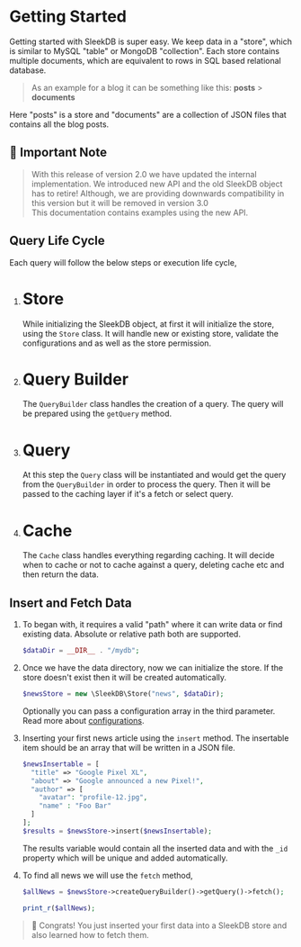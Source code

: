<!--METADATA
{
    "title": "Getting Started",
    "url": "getting-started",
    "icon": "rocket"
}
!METADATA-->

# Getting Started

Getting started with SleekDB is super easy. We keep data in a "store", which is similar to MySQL "table" or MongoDB "collection". Each store contains multiple documents, which are equivalent to rows in SQL based relational database.

> As an example for a blog it can be something like this: **posts** > **documents**

Here "posts" is a store and "documents" are a collection of JSON files that contains all the blog posts.

## 📌 Important Note

> With this release of version 2.0 we have updated the internal implementation. We introduced new API and the old SleekDB object has to retire! Although, we are providing downwards compatibility in this version but it will be removed in version 3.0<br />This documentation contains examples using the new API.

## Query Life Cycle

Each query will follow the below steps or execution life cycle,

1. # Store

   While initializing the SleekDB object, at first it will initialize the store, using the `Store` class. It will handle new or existing store, validate the configurations and as well as the store permission.

2. # Query Builder

   The `QueryBuilder` class handles the creation of a query. The query will be prepared using the `getQuery` method.

3. # Query

   At this step the `Query` class will be instantiated and would get the query from the `QueryBuilder` in order to process the query. Then it will be passed to the caching layer if it's a fetch or select query.

4. # Cache

   The `Cache` class handles everything regarding caching. It will decide when to cache or not to cache against a query, deleting cache etc and then return the data.

## Insert and Fetch Data

1. To began with, it requires a valid "path" where it can write data or find existing data. Absolute or relative path both are supported.

   ```php
   $dataDir = __DIR__ . "/mydb";
   ```

2. Once we have the data directory, now we can initialize the store. If the store doesn't exist then it will be created automatically.

   ```php
   $newsStore = new \SleekDB\Store("news", $dataDir);
   ```

   Optionally you can pass a configuration array in the third parameter. Read more about <a class="gotoblock" href="/#/configurations">configurations</a>.

3. Inserting your first news article using the `insert` method. The insertable item should be an array that will be written in a JSON file.

   ```php
   $newsInsertable = [
     "title" => "Google Pixel XL",
     "about" => "Google announced a new Pixel!",
     "author" => [
       "avatar": "profile-12.jpg",
       "name" : "Foo Bar"
     ]
   ];
   $results = $newsStore->insert($newsInsertable);
   ```

   The results variable would contain all the inserted data and with the `_id` property which will be unique and added automatically.

4. To find all news we will use the `fetch` method,

   ```php
   $allNews = $newsStore->createQueryBuilder()->getQuery()->fetch();

   print_r($allNews);
   ```

> 🎉 Congrats! You just inserted your first data into a SleekDB store and also learned how to fetch them.
